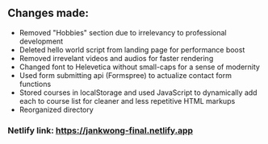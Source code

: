 ## Changes made:
- Removed "Hobbies" section due to irrelevancy to professional development 
- Deleted hello world script from landing page for performance boost 
- Removed irrevelant videos and audios for faster rendering
- Changed font to Helevetica without small-caps for a sense of modernity 
- Used form submitting api (Formspree) to actualize contact form functions 
- Stored courses in localStorage and used JavaScript to dynamically add each to course list for cleaner and less repetitive HTML markups 
- Reorganized directory 
  
### Netlify link: https://jankwong-final.netlify.app